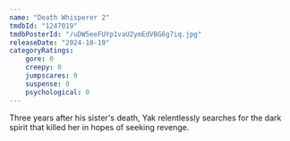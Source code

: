 ```yaml
---
name: "Death Whisperer 2"
tmdbId: "1247019"
tmdbPosterId: "/uDW5eeFUYp1vaU2ymEdVBG6g7iq.jpg"
releaseDate: "2024-10-10"
categoryRatings:
    gore: 0
    creepy: 0
    jumpscares: 0
    suspense: 0
    psychological: 0
---
```

Three years after his sister's death, Yak relentlessly searches for the dark spirit that killed her in hopes of seeking revenge.
